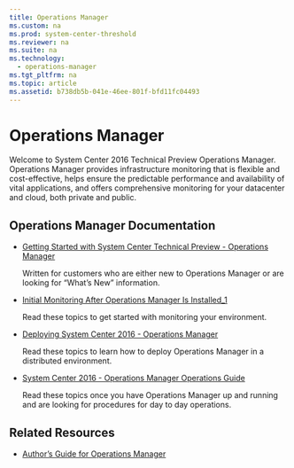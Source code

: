 ```yaml
---
title: Operations Manager
ms.custom: na
ms.prod: system-center-threshold
ms.reviewer: na
ms.suite: na
ms.technology: 
  - operations-manager
ms.tgt_pltfrm: na
ms.topic: article
ms.assetid: b738db5b-041e-46ee-801f-bfd11fc04493
---
```

# Operations Manager
Welcome to System Center 2016 Technical Preview Operations Manager.   Operations Manager provides infrastructure monitoring that is flexible and cost\-effective, helps ensure the predictable performance and availability of vital applications, and offers comprehensive monitoring for your datacenter and cloud, both private and public.

## Operations Manager Documentation

-   [Getting Started with System Center Technical Preview - Operations Manager](./Getting-Started-with-System-Center-Technical-Preview---Operations-Manager.md)

    Written for customers who are either new to Operations Manager or  are looking for “What’s New” information.

-   [Initial Monitoring After Operations Manager Is Installed_1](./Initial-Monitoring-After-Operations-Manager-Is-Installed_1.md)

    Read these topics to get started with monitoring your environment.

-   [Deploying System Center 2016 - Operations Manager](./Deploying-System-Center-2016---Operations-Manager.md)

    Read these topics to learn how to deploy Operations Manager in a distributed environment.

-   [System Center 2016 - Operations Manager Operations Guide](./System-Center-2016---Operations-Manager-Operations-Guide.md)

    Read these topics once you have Operations Manager up and running and are looking for procedures for day to day operations.

## Related Resources

-   [Author’s Guide for Operations Manager](http://go.microsoft.com/fwlink/?LinkID=212377)


